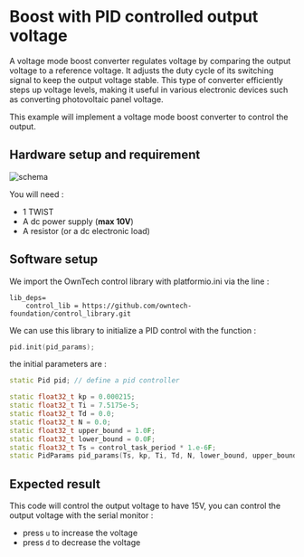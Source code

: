 # Boost with PID controlled output voltage

A voltage mode boost converter regulates voltage by comparing the output voltage to a reference voltage. It adjusts the duty cycle of its switching signal to keep the output voltage stable. This type of converter efficiently steps up voltage levels, making it useful in various electronic devices such as converting photovoltaic panel voltage.

This example will implement a voltage mode boost converter to control the output.


## Hardware setup and requirement


![schema](Image/boost_m.png)

You will need :
- 1 TWIST
- A dc power supply (**max 10V**)
- A resistor (or a dc electronic load)

## Software setup

We import the OwnTech control library with platformio.ini via the line :

```
lib_deps=
    control_lib = https://github.com/owntech-foundation/control_library.git
```

We can use this library to initialize a PID control with the function :

```cpp
pid.init(pid_params);
```

the initial parameters are :

```cpp
static Pid pid; // define a pid controller

static float32_t kp = 0.000215;
static float32_t Ti = 7.5175e-5;
static float32_t Td = 0.0;
static float32_t N = 0.0;
static float32_t upper_bound = 1.0F;
static float32_t lower_bound = 0.0F;
static float32_t Ts = control_task_period * 1.e-6F;
static PidParams pid_params(Ts, kp, Ti, Td, N, lower_bound, upper_bound);
```

## Expected result

This code will control the output voltage to have 15V, you can control the output voltage with the serial monitor :

- press `u` to increase the voltage
- press `d` to decrease the voltage

